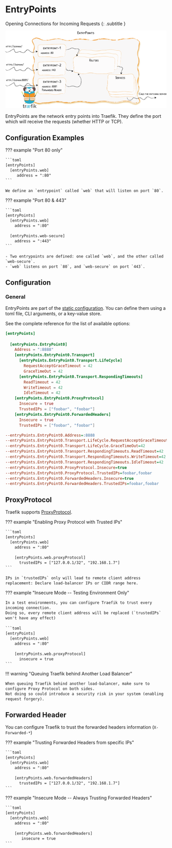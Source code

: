 # EntryPoints

Opening Connections for Incoming Requests
{: .subtitle }

![EntryPoints](../assets/img/entrypoints.png)

EntryPoints are the network entry points into Traefik.
They define the port which will receive the requests (whether HTTP or TCP).

## Configuration Examples

??? example "Port 80 only"

    ```toml
    [entryPoints]
      [entryPoints.web]
         address = ":80"
    ```

    We define an `entrypoint` called `web` that will listen on port `80`.

??? example "Port 80 & 443" 

    ```toml
    [entryPoints]
      [entryPoints.web]
        address = ":80"
    
      [entryPoints.web-secure]
        address = ":443"
    ```

    - Two entrypoints are defined: one called `web`, and the other called `web-secure`.
    - `web` listens on port `80`, and `web-secure` on port `443`. 
    
## Configuration

### General

EntryPoints are part of the [static configuration](../getting-started/configuration-overview.md#the-static-configuration).
You can define them using a toml file, CLI arguments, or a key-value store.

See the complete reference for the list of available options:

```toml tab="File"
[entryPoints]

  [entryPoints.EntryPoint0]
    Address = ":8888"
    [entryPoints.EntryPoint0.Transport]
      [entryPoints.EntryPoint0.Transport.LifeCycle]
        RequestAcceptGraceTimeout = 42
        GraceTimeOut = 42
      [entryPoints.EntryPoint0.Transport.RespondingTimeouts]
        ReadTimeout = 42
        WriteTimeout = 42
        IdleTimeout = 42
    [entryPoints.EntryPoint0.ProxyProtocol]
      Insecure = true
      TrustedIPs = ["foobar", "foobar"]
    [entryPoints.EntryPoint0.ForwardedHeaders]
      Insecure = true
      TrustedIPs = ["foobar", "foobar"]
```

```ini tab="CLI"
--entryPoints.EntryPoint0.Address=:8888
--entryPoints.EntryPoint0.Transport.LifeCycle.RequestAcceptGraceTimeout=42
--entryPoints.EntryPoint0.Transport.LifeCycle.GraceTimeOut=42
--entryPoints.EntryPoint0.Transport.RespondingTimeouts.ReadTimeout=42
--entryPoints.EntryPoint0.Transport.RespondingTimeouts.WriteTimeout=42
--entryPoints.EntryPoint0.Transport.RespondingTimeouts.IdleTimeout=42
--entryPoints.EntryPoint0.ProxyProtocol.Insecure=true
--entryPoints.EntryPoint0.ProxyProtocol.TrustedIPs=foobar,foobar
--entryPoints.EntryPoint0.ForwardedHeaders.Insecure=true
--entryPoints.EntryPoint0.ForwardedHeaders.TrustedIPs=foobar,foobar
```

## ProxyProtocol

Traefik supports [ProxyProtocol](https://www.haproxy.org/download/1.8/doc/proxy-protocol.txt).

??? example "Enabling Proxy Protocol with Trusted IPs" 

    ```toml
    [entryPoints]
      [entryPoints.web]
        address = ":80"
    
        [entryPoints.web.proxyProtocol]
          trustedIPs = ["127.0.0.1/32", "192.168.1.7"]
    ```
    
    IPs in `trustedIPs` only will lead to remote client address replacement: Declare load-balancer IPs or CIDR range here.
    
??? example "Insecure Mode -- Testing Environment Only"

    In a test environments, you can configure Traefik to trust every incoming connection.
    Doing so, every remote client address will be replaced (`trustedIPs` won't have any effect)

    ```toml
    [entryPoints]
      [entryPoints.web]
        address = ":80"
    
        [entryPoints.web.proxyProtocol]
          insecure = true
    ```
         
!!! warning "Queuing Traefik behind Another Load Balancer"

    When queuing Traefik behind another load-balancer, make sure to configure Proxy Protocol on both sides.
    Not doing so could introduce a security risk in your system (enabling request forgery).

## Forwarded Header

You can configure Traefik to trust the forwarded headers information (`X-Forwarded-*`)

??? example "Trusting Forwarded Headers from specific IPs"

    ```toml
    [entryPoints]
      [entryPoints.web]
        address = ":80"
    
        [entryPoints.web.forwardedHeaders]
          trustedIPs = ["127.0.0.1/32", "192.168.1.7"]
    ```
    
??? example "Insecure Mode -- Always Trusting Forwarded Headers"

    ```toml
    [entryPoints]
      [entryPoints.web]
        address = ":80"
    
        [entryPoints.web.forwardedHeaders]
           insecure = true
    ```
